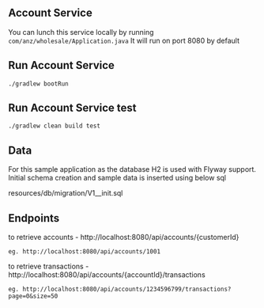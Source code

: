 
## Account Service
You can lunch this service locally by running `com/anz/wholesale/Application.java`
It will run on port 8080 by default

## Run Account Service
```
./gradlew bootRun
```

## Run Account Service test
```
./gradlew clean build test
```

## Data
For this sample application as the database H2 is used with Flyway support.
Initial schema creation and sample data is inserted using below sql

resources/db/migration/V1__init.sql

## Endpoints
to retrieve accounts - http://localhost:8080/api/accounts/{customerId}
```
eg. http://localhost:8080/api/accounts/1001
```

to retrieve transactions - http://localhost:8080/api/accounts/{accountId}/transactions
```
eg. http://localhost:8080/api/accounts/1234596799/transactions?page=0&size=50
```


